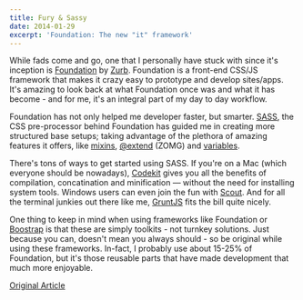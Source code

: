 ```yaml
---
title: Fury & Sassy
date: 2014-01-29
excerpt: 'Foundation: The new "it" framework'
---
```


While fads come and go, one that I personally have stuck with since it's inception is [Foundation](http://foundation.zurb.com) by [Zurb](http://zurb.com). Foundation is a front-end CSS/JS framework that makes it crazy easy to prototype and develop sites/apps. It's amazing to look back at what Foundation once was and what it has become - and for me, it's an integral part of my day to day workflow.

Foundation has not only helped me developer faster, but smarter. [SASS](http://sass-lang.com/), the CSS pre-processor behind Foundation has guided me in creating more structured base setups; taking advantage of the plethora of amazing features it offers, like [mixins](http://sass-lang.com/documentation/file.SASS_REFERENCE.html#mixins), [@extend](http://sass-lang.com/documentation/file.SASS_REFERENCE.html#extend) (ZOMG) and [variables](http://sass-lang.com/documentation/file.SASS_REFERENCE.html#variables_).

There's tons of ways to get started using SASS. If you're on a Mac (which everyone should be nowadays), [Codekit](http://incident57.com/codekit/) gives you all the benefits of compilation, concatination and minification &mdash; without the need for installing system tools. Windows users can even join the fun with [Scout](http://mhs.github.io/scout-app/). And for all the terminal junkies out there like me, [GruntJS](http://gruntjs.com) fits the bill quite nicely.

One thing to keep in mind when using frameworks like Foundation or [Boostrap](http://getbootstrap.com) is that these are simply toolkits - not turnkey solutions. Just because you can, doesn't mean you always should - so be original while using these frameworks. In-fact, I probably use about 15-25% of Foundation, but it's those reusable parts that have made development that much more enjoyable.

[Original Article](http://blog.blueion.com/2014/01/29/furry-sassy/)
